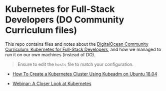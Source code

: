 # Kubernetes for Full-Stack Developers (DO Community Curriculum files)

This repo contains files and notes about the [DigitalOcean Community Curriculum: Kubernetes for Full-Stack Developers][1], and how we managed to run it on our own machines (instead of DO).

> Ensure to edit the `hosts` file to match your configuration.

- [How To Create a Kubernetes Cluster Using Kubeadm on Ubuntu 18.04](./create-cluster/)
- [Webinar: A Closer Look at Kubernetes](./a-closer-look-at-k8s/)

  [1]: https://www.digitalocean.com/community/curriculums/kubernetes-for-full-stack-developers
